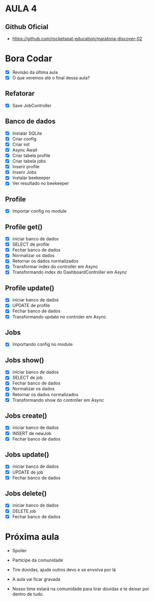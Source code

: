 # AULA 4
## Github Oficial
- https://github.com/rocketseat-education/maratona-discover-02

# Bora Codar
- [X]  Revisão da última aula
- [X]  O que veremos até o final dessa aula?

## Refatorar
* [X] Save JobController

## Banco de dados
* [X] Instalar SQLite
* [X] Criar config
* [X] Criar init
* [X]  Async Await
* [X] Criar tabela profile
* [X] Criar tabela jobs
* [X] Inserir profile
* [X] Inserir Jobs
* [X]  Instalar beekeeper
* [X] Ver resultado no beekeeper

## Profile
* [x]  Importar config no module 

## Profile get()
* [x] iniciar banco de dados
* [x] SELECT de profile
* [x] Fechar banco de dados 
* [x] Normalizar os dados 
* [x] Retornar os dados normalizados
* [X]  Transformar index do controller em Async
* [X] Transformando index do DashboardController em Async

## Profile update()
* [X] iniciar banco de dados
* [X] UPDATE de profile
* [X] Fechar banco de dados 
* [X] Transformando update no controler em Async

## Jobs 
* [X] Importando config no module

## Jobs show()
* [X] iniciar banco de dados
* [X] SELECT de job
* [X] Fechar banco de dados 
* [X] Normalizar os dados 
* [X] Retornar os dados normalizados
* [X] Transformando show do controller em Async

## Jobs create()
* [X] iniciar banco de dados
* [X] INSERT de newJob
* [X] Fechar banco de dados

## Jobs update()
* [X] iniciar banco de dados
* [X] UPDATE de job
* [X] Fechar banco de dados 

## Jobs delete()
* [X] iniciar banco de dados
* [X] DELETE job
* [X] Fechar banco de dados  

# Próxima aula
* Spoiler
* Participe da comunidade
* Tire dúvidas, ajude outros devs e se envolva por lá

* A aula vai ficar gravada
* Nosso time estará na comunidade para tirar dúvidas e te deixar por dentro de tudo.
